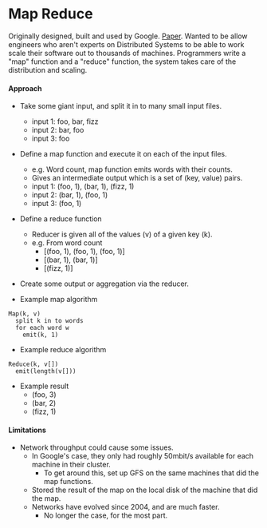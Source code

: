# Map Reduce

Originally designed, built and used by Google. [Paper](https://static.googleusercontent.com/media/research.google.com/en//archive/mapreduce-osdi04.pdf). Wanted to be allow engineers who aren't experts on Distributed Systems to be able to work scale their software out to thousands of machines. Programmers write a "map" function and a "reduce" function, the system takes care of the distribution and scaling.

#### Approach

- Take some giant input, and split it in to many small input files.
  - input 1: foo, bar, fizz
  - input 2: bar, foo
  - input 3: foo
- Define a map function and execute it on each of the input files.
  - e.g. Word count, map function emits words with their counts.
  - Gives an intermediate output which is a set of (key, value) pairs.
  - input 1: (foo, 1), (bar, 1), (fizz, 1)
  - input 2: (bar, 1), (foo, 1)
  - input 3: (foo, 1)
- Define a reduce function
  - Reducer is given all of the values (v) of a given key (k).
  - e.g. From word count
    - [(foo, 1), (foo, 1), (foo, 1)]
    - [(bar, 1), (bar, 1)]
    - [(fizz, 1)]
- Create some output or aggregation via the reducer.

- Example map algorithm
```
Map(k, v)
  split k in to words
  for each word w
    emit(k, 1)
```

- Example reduce algorithm
```
Reduce(k, v[])
  emit(length(v[]))
```

- Example result
  - (foo, 3)
  - (bar, 2)
  - (fizz, 1)

#### Limitations

- Network throughput could cause some issues.
  - In Google's case, they only had roughly 50mbit/s available for each machine in their cluster.
    - To get around this, set up GFS on the same machines that did the map functions.
  - Stored the result of the map on the local disk of the machine that did the map.
  - Networks have evolved since 2004, and are much faster.
    - No longer the case, for the most part.